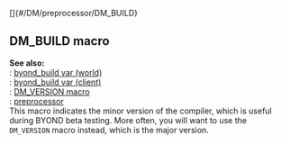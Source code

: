 []{#/DM/preprocessor/DM_BUILD}    
## DM_BUILD macro    
**See also:**    
:   [byond_build var (world)](/ref/world/var/byond_build)    
:   [byond_build var (client)](/ref/client/var/byond_build)    
:   [DM_VERSION macro](/ref/DM/preprocessor/DM_VERSION)    
:   [preprocessor](/ref/DM/preprocessor)    
This macro indicates the minor version of the compiler, which is useful    
during BYOND beta testing. More often, you will want to use the    
`DM_VERSION` macro instead, which is the major version.  